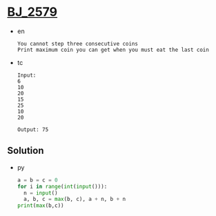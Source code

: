 # [BJ_2579](https://acmicpc.net/problem/2579)

* en

  ```en
  You cannot step three consecutive coins
  Print maximum coin you can get when you must eat the last coin
  ```

* tc

  ```tc
  Input:
  6
  10
  20
  15
  25
  10
  20

  Output: 75
  ```

## Solution

* py

  ```py
  a = b = c = 0
  for i in range(int(input())):
    n = input()
    a, b, c = max(b, c), a + n, b + n
  print(max(b,c))
  ```
